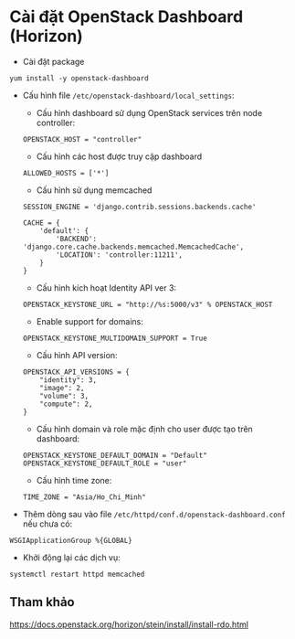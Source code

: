 # Cài đặt OpenStack Dashboard (Horizon)

- Cài đặt package

```
yum install -y openstack-dashboard
```

- Cấu hình file `/etc/openstack-dashboard/local_settings`:

	- Cấu hình dashboard sử dụng OpenStack services trên node controller:
	
	```
	OPENSTACK_HOST = "controller"
	```
	
	- Cấu hình các host được truy cập dashboard
	
	```
	ALLOWED_HOSTS = ['*']
	```
	
	- Cấu hình sử dụng memcached
	
	```
	SESSION_ENGINE = 'django.contrib.sessions.backends.cache'
	
	CACHE = {
		'default': {
			'BACKEND': 'django.core.cache.backends.memcached.MemcachedCache',
			'LOCATION': 'controller:11211',
		}
	}
	```
	
	- Cấu hình kích hoạt Identity API ver 3:
	
	```
	OPENSTACK_KEYSTONE_URL = "http://%s:5000/v3" % OPENSTACK_HOST
	```
	
	- Enable support for domains:
	
	```
	OPENSTACK_KEYSTONE_MULTIDOMAIN_SUPPORT = True
	```
	
	- Cấu hình API version:
	
	```
	OPENSTACK_API_VERSIONS = {
		"identity": 3,
		"image": 2,
		"volume": 3,
		"compute": 2,
	}
	```
	
	- Cấu hình domain và role mặc định cho user được tạo trên dashboard:
	
	```
	OPENSTACK_KEYSTONE_DEFAULT_DOMAIN = "Default"
	OPENSTACK_KEYSTONE_DEFAULT_ROLE = "user"
	```
	
	- Cấu hình time zone:
	
	```
	TIME_ZONE = "Asia/Ho_Chi_Minh"
	```
	
- Thêm dòng sau vào file `/etc/httpd/conf.d/openstack-dashboard.conf` nếu chưa có:

```
WSGIApplicationGroup %{GLOBAL}
```

- Khởi động lại các dịch vụ:

```
systemctl restart httpd memcached
```

## Tham khảo

https://docs.openstack.org/horizon/stein/install/install-rdo.html